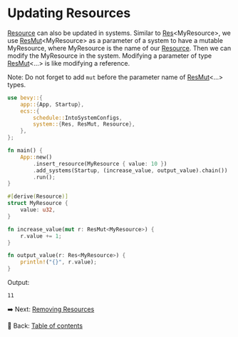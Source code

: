 # Updating Resources

[Resource](https://docs.rs/bevy/latest/bevy/ecs/system/trait.Resource.html) can also be updated in systems.
Similar to [Res](https://docs.rs/bevy/latest/bevy/ecs/system/struct.Res.html)\<MyResource>, we use [ResMut](https://docs.rs/bevy/latest/bevy/ecs/system/struct.ResMut.html)\<MyResource> as a parameter of a system to have a mutable MyResource, where MyResource is the name of our [Resource](https://docs.rs/bevy/latest/bevy/ecs/system/trait.Resource.html).
Then we can modify the MyResource in the system.
Modifying a parameter of type [ResMut](https://docs.rs/bevy/latest/bevy/ecs/system/struct.ResMut.html)\<...> is like modifying a reference.

Note: Do not forget to add `mut` before the parameter name of [ResMut](https://docs.rs/bevy/latest/bevy/ecs/system/struct.ResMut.html)\<...> types.

```rust
use bevy::{
    app::{App, Startup},
    ecs::{
        schedule::IntoSystemConfigs,
        system::{Res, ResMut, Resource},
    },
};

fn main() {
    App::new()
        .insert_resource(MyResource { value: 10 })
        .add_systems(Startup, (increase_value, output_value).chain())
        .run();
}

#[derive(Resource)]
struct MyResource {
    value: u32,
}

fn increase_value(mut r: ResMut<MyResource>) {
    r.value += 1;
}

fn output_value(r: Res<MyResource>) {
    println!("{}", r.value);
}
```

Output:

```text
11
```

:arrow_right:  Next: [Removing Resources](./removing_resources.md)

:blue_book: Back: [Table of contents](./../README.md)
